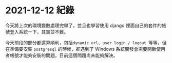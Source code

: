 # 2021-12-12 紀錄
今天將上次的環境變數處理完畢了，並且也學習使用 django 裡面自己的套件的帳號登入系統一下，其實並不難。

今天前段的部分都還算順利，包括`dynamic url`、`user login / logout `等等，但在準備要安裝 `postgresql` 的時候，卻遇到了 Windows 系統開發會需要開新使用者帳號才能夠安裝的問題，目前這個問題尚未能夠解決。